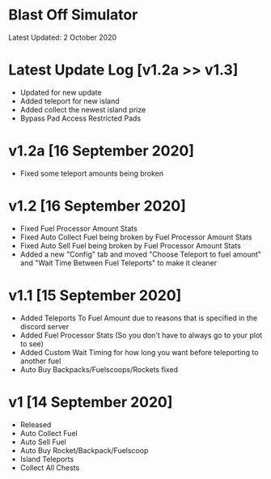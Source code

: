 # Blast Off Simulator

Latest Updated: 2 October 2020

# Latest Update Log [v1.2a >> v1.3]
- Updated for new update
- Added teleport for new island
- Added collect the newest island prize
- Bypass Pad Access Restricted Pads

# v1.2a [16 September 2020]
- Fixed some teleport amounts being broken

# v1.2 [16 September 2020]
- Fixed Fuel Processor Amount Stats
- Fixed Auto Collect Fuel being broken by Fuel Processor Amount Stats
- Fixed Auto Sell Fuel being broken by Fuel Processor Amount Stats
- Added a new "Config" tab and moved "Choose Teleport to fuel amount" and "Wait Time Between Fuel Teleports" to make it cleaner

# v1.1 [15 September 2020]
- Added Teleports To Fuel Amount due to reasons that is specified in the discord server
- Added Fuel Processor Stats (So you don't have to always go to your plot to see)
- Added Custom Wait Timing for how long you want before teleporting to another fuel
- Auto Buy Backpacks/Fuelscoops/Rockets fixed

# v1 [14 September 2020]
- Released
- Auto Collect Fuel
- Auto Sell Fuel
- Auto Buy Rocket/Backpack/Fuelscoop
- Island Teleports
- Collect All Chests